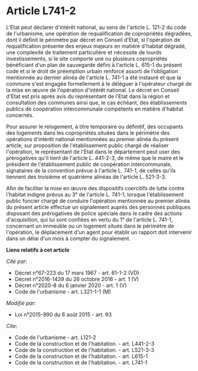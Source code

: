 # Article L741-2

L'Etat peut déclarer d'intérêt national, au sens de l'article L. 121-2 du code de l'urbanisme, une opération de
requalification de copropriétés dégradées, dont il définit le périmètre par décret en Conseil d'Etat, si l'opération de
requalification présente des enjeux majeurs en matière d'habitat dégradé, une complexité de traitement particulière et
nécessite de lourds investissements, si le site comporte une ou plusieurs copropriétés bénéficiant d'un plan de sauvegarde
défini à l'article L. 615-1 du présent code et si le droit de préemption urbain renforcé assorti de l'obligation mentionnée
au dernier alinéa de l'article L. 741-1 a été instauré et que la commune s'est engagée formellement à le déléguer à
l'opérateur chargé de la mise en œuvre de l'opération d'intérêt national. Le décret en Conseil d'Etat est pris après avis du
représentant de l'Etat dans la région et consultation des communes ainsi que, le cas échéant, des établissements publics de
coopération intercommunale compétents en matière d'habitat concernés. 

Pour assurer le relogement, à titre temporaire ou définitif, des occupants des logements dans les copropriétés situées dans
le périmètre des opérations d'intérêt national mentionnées au premier alinéa du présent article, sur proposition de
l'établissement public chargé de réaliser l'opération, le représentant de l'Etat dans le département peut user des
prérogatives qu'il tient de l'article L. 441-2-3, de même que le maire et le président de l'établissement public de
coopération intercommunale, signataires de la convention prévue à l'article L. 741-1, de celles qu'ils tiennent des troisième
et quatrième alinéas de l'article L. 521-3-3. 

Afin de faciliter la mise en œuvre des dispositifs coercitifs de lutte contre l'habitat indigne prévus au 3° de l'article L.
741-1, lorsque l'établissement public foncier chargé de conduire l'opération mentionnée au premier alinéa du présent article
effectue un signalement auprès des personnes publiques disposant des prérogatives de police spéciale dans le cadre des
actions d'acquisition, qui lui sont confiées en vertu du 1° de l'article L. 741-1, concernant un immeuble ou un logement
situés dans le périmètre de l'opération, le déplacement d'un agent pour établir un rapport doit intervenir dans un délai d'un
mois à compter du signalement.

**Liens relatifs à cet article**

_Cité par_:

  - Décret n°67-223 du 17 mars 1967 - art. 61-1-2 (VD)
  - Décret n°2016-1439 du 26 octobre 2016 - art. 1 (V)
  - Décret n°2020-8 du 6 janvier 2020 - art. 1 (V)
  - Code de l'urbanisme - art. L321-1-1 (M)

_Modifié par_:

  - Loi n°2015-990 du 6 août 2015 - art. 93

_Cite_:

  - Code de l'urbanisme - art. L121-2
  - Code de la construction et de l'habitation. - art. L441-2-3
  - Code de la construction et de l'habitation. - art. L521-3-3
  - Code de la construction et de l'habitation. - art. L615-1
  - Code de la construction et de l'habitation. - art. L741-1
